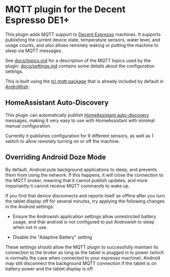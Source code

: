 # MQTT plugin for the Decent Espresso DE1+

This plugin adds MQTT support to [Decent Espresso](https://decentespresso.com/)
machines.  It supports publishing the current device state, temperature
sensors, water level, and usage counts, and also allows remotely waking or
putting the machine to sleep via MQTT messages.

See [docs/topics.md](docs/topics.md) for a description of the MQTT topics used
by the plugin.  [docs/settings.md](docs/settings.md) contains some details
about the configuration settings.

This is built using the
[tcl mqtt package](https://chiselapp.com/user/schelte/repository/mqtt/index)
that is already included by default in [AndroWish](https://www.androwish.org/).

## HomeAssistant Auto-Discovery

This plugin can automatically publish
[HomeAssistant auto-discovery](https://www.home-assistant.io/integrations/mqtt/#mqtt-discovery)
messages, making it very easy to use with HomeAssistant with minimal manual
configuration.

Currently it publishes configuration for 9 different sensors, as well as 1
switch to allow remotely turning on or off the machine.

## Overriding Android Doze Mode

By default, Android puts background applications to sleep, and prevents them
from using the network.  If this happens, it will close the connection to the
MQTT broker, meaning that it cannot publish updates, and more importantly it
cannot receive MQTT commands to wake up.

If you find that device disconnects and reports itself as offline after you
turn the tablet display off for several minutes, try applying the following
changes in the Android settings:

* Ensure the Androwish application settings allow unrestricted battery usage,
  and that android is not configured to put Androwish to sleep when not in use.

* Disable the "Adaptive Battery" setting

These settings should allow the MQTT plugin to successfully maintain its
connection to the broker as long as the tablet is plugged in to power (which is
normally the case when connected to your espresso machine).  Android may still
disconnect the background MQTT connection if the tablet is on battery power and
the tablet display is off.
